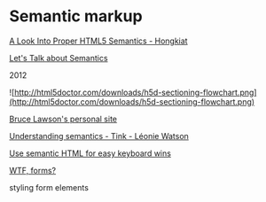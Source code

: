 # Semantic markup

[A Look Into Proper HTML5 Semantics - Hongkiat](https://www.hongkiat.com/blog/html-5-semantics/)

[Let's Talk about Semantics](http://html5doctor.com/lets-talk-about-semantics/)

2012

![http://html5doctor.com/downloads/h5d-sectioning-flowchart.png](http://html5doctor.com/downloads/h5d-sectioning-flowchart.png)

[Bruce Lawson's personal site](https://brucelawson.co.uk/2018/the-practical-value-of-semantic-html/)

[Understanding semantics - Tink - Léonie Watson](https://tink.uk/understanding-semantics/)

[Use semantic HTML for easy keyboard wins](https://web.dev/use-semantic-html/)

[WTF, forms?](http://wtfforms.com/)

styling form elements